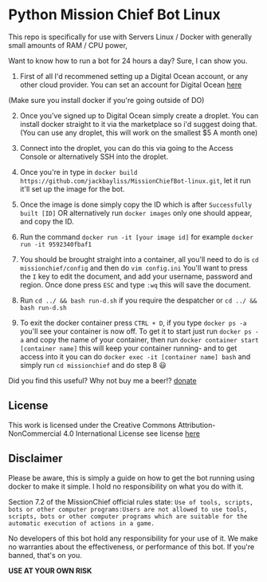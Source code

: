 # Python Mission Chief Bot Linux

This repo is specifically for use with Servers Linux / Docker with generally small amounts of RAM / CPU power,

Want to know how to run a bot for 24 hours a day? Sure, I can show you.

1. First of all I'd recommened setting up a Digital Ocean account, or any other cloud provider. You can set an account for Digital Ocean [here](https://m.do.co/c/741cf5923606)

(Make sure you install docker if you're going outside of DO)

2. Once you've signed up to Digital Ocean simply create a droplet. You can install docker straight to it via the marketplace so i'd suggest doing that. (You can use any droplet, this will work on the smallest $5 A month one)

3. Connect into the droplet, you can do this via going to the Access Console or alternatively SSH into the droplet.

4. Once you're in type in `docker build https://github.com/jackbayliss/MissionChiefBot-linux.git`, let it run it'll set up the image for the bot. 
 
5. Once the image is done simply copy the ID which is after `Successfully built [ID]` OR alternatively run `docker images` only one should appear, and copy the ID.

6. Run the command `docker run -it [your image id]` for example `docker run -it 9592340fbaf1` 

7. You should be brought straight into a container, all you'll need to do is `cd missionchief/config` and then do `vim config.ini` 
You'll want to press the `I` key to edit the document, and add your username, password and region. Once done press `ESC` and type `:wq` this will save the document.

8. Run `cd ../ && bash run-d.sh` if you require the despatcher or `cd ../ && bash run-d.sh`

9. To exit the docker container press `CTRL + D`, if you type `docker ps -a` you'll see your container is now off. To get it to start just run `docker ps -a` and copy the name of your container, then run `docker container start [container name]` this will keep your container running- and to get access into it you can do `docker exec -it [container name] bash` and simply run `cd missionchief` and do step 8 :smiley:

Did you find this useful? Why not buy me a beer!? [donate](https://www.paypal.me/jackbaylissdev)


## License
This work is licensed under the Creative Commons Attribution-NonCommercial 4.0 International License
see license [here](https://github.com/codesidian/Python-MissionChiefBot/blob/master/LICENSE.md)

## Disclaimer
Please be aware, this is simply a guide on how to get the bot running using docker to make it simple. I hold no responsibility on what you do with it.

Section 7.2 of the MissionChief official rules state:
`Use of tools, scripts, bots or other computer programs:Users are not allowed to use tools, scripts, bots or other computer programs which are suitable for the automatic execution of actions in a game.`

No developers of this bot hold any responsibility for your use of it. We make no warranties about the effectiveness, or performance of this bot. If you're banned, that's on you. 

**USE AT YOUR OWN RISK**
